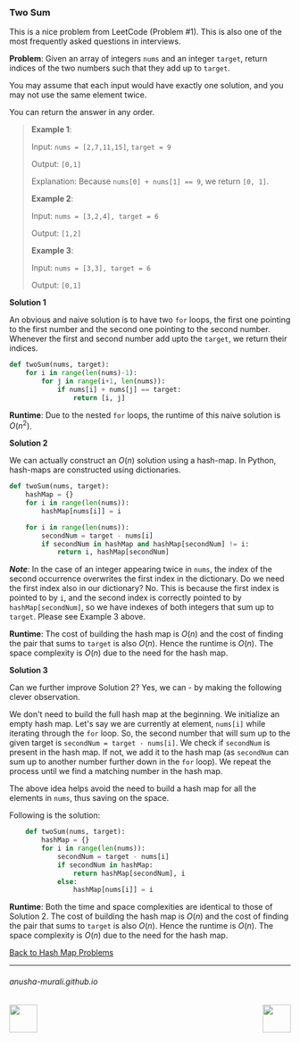 ### Two Sum

This is a nice problem from LeetCode (Problem #1). This is also one of the most frequently asked questions in interviews.

**Problem**: Given an array of integers `nums` and an integer `target`, return indices of the two numbers such that 
they add up to `target`.

You may assume that each input would have exactly one solution, and you may not use the same element twice.

You can return the answer in any order.

> **Example 1**:
> 
> Input: `nums = [2,7,11,15]`, `target = 9`
> 
> Output: `[0,1]`
> 
> Explanation: Because `nums[0] + nums[1] == 9`, we return `[0, 1]`.
> 
> **Example 2**:
>
> Input: `nums = [3,2,4], target = 6`
> 
> Output: `[1,2]`
> 
> **Example 3**:
>
> Input: `nums = [3,3], target = 6`
> 
> Output: `[0,1]`

**Solution 1**

An obvious and naive solution is to have two `for` loops, the first one pointing to the first number and the second one pointing to the second number. Whenever the first and second number add upto the `target`, we return their indices.

```python
def twoSum(nums, target):
    for i in range(len(nums)-1):
        for j in range(i+1, len(nums)):
            if nums[i] + nums[j] == target:
                return [i, j]
```

**Runtime**: Due to the nested `for` loops, the runtime of this naive solution is $O(n^2)$. 

**Solution 2**

We can actually construct an $O(n)$ solution using a hash-map. In Python, hash-maps are constructed using dictionaries.

```python
def twoSum(nums, target):
    hashMap = {}
    for i in range(len(nums)):
        hashMap[nums[i]] = i

    for i in range(len(nums)):
        secondNum = target - nums[i]
        if secondNum in hashMap and hashMap[secondNum] != i:
            return i, hashMap[secondNum]
```

***Note***: In the case of an integer appearing twice in `nums`, the index of the second occurrence overwrites the first index in the dictionary. Do we need the first index also in our dictionary? No. This is because the first index is pointed to by `i`, and the second index is correctly pointed to by `hashMap[secondNum]`, so we have indexes of both integers that sum up to `target`. Please see Example 3 above.

**Runtime**: The cost of building the hash map is $O(n)$ and the cost of finding the pair that sums to `target` is also $O(n)$. Hence the runtime is $O(n)$. The space complexity is $O(n)$ due to the need for the hash map.


**Solution 3**

Can we further improve Solution 2? Yes, we can - by making the following clever observation.

We don't need to build the full hash map at the beginning. We initialize an empty hash map. Let's say we are currently at element, `nums[i]` while iterating through the `for` loop. So, the second number that will sum up to the given target is `secondNum = target - nums[i]`. We check if `secondNum` is present in the hash map. If not, we add it to the hash map (as `secondNum` can sum up to another number further down in the `for` loop). We repeat the process until we find a matching number in the hash map.

The above idea helps avoid the need to build a hash map for all the elements in `nums`, thus saving on the space.

Following is the solution:

```python
    def twoSum(nums, target):
        hashMap = {}
        for i in range(len(nums)):
            secondNum = target - nums[i]
            if secondNum in hashMap:
                return hashMap[secondNum], i
            else:
                hashMap[nums[i]] = i
```

**Runtime**: Both the time and space complexities are identical to those of Solution 2. The cost of building the hash map is $O(n)$ and the cost of finding the pair that sums to `target` is also $O(n)$. Hence the runtime is $O(n)$. The space complexity is $O(n)$ due to the need for the hash map.

[Back to Hash Map Problems](./problems.md)

* * *
###### anusha-murali.github.io

<img src="https://github.com/anusha-murali/anusha-murali.github.io/assets/111596338/639243aa-2857-4595-a65a-7852762bb002" width="50" height="50" align="left">

[<img src="https://github.com/user-attachments/assets/989cfb30-4fb8-40f8-a812-8a054869aa32" width="50" height="50" align="right">](../index.md)
